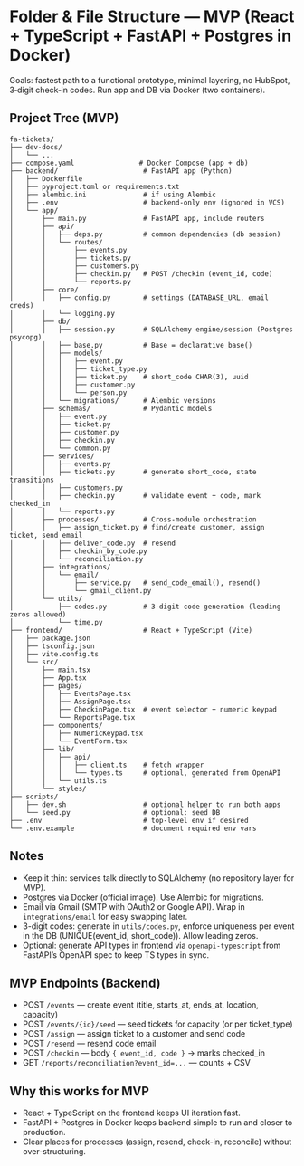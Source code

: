 # Folder & File Structure — MVP (React + TypeScript + FastAPI + Postgres in Docker)

Goals: fastest path to a functional prototype, minimal layering, no HubSpot, 3‑digit check‑in codes. Run app and DB via Docker (two containers).

## Project Tree (MVP)
```
fa-tickets/
├── dev-docs/
│   └── ...
├── compose.yaml                # Docker Compose (app + db)
├── backend/                     # FastAPI app (Python)
│   ├── Dockerfile
│   ├── pyproject.toml or requirements.txt
│   ├── alembic.ini              # if using Alembic
│   ├── .env                     # backend-only env (ignored in VCS)
│   └── app/
│       ├── main.py              # FastAPI app, include routers
│       ├── api/
│       │   ├── deps.py          # common dependencies (db session)
│       │   └── routes/
│       │       ├── events.py
│       │       ├── tickets.py
│       │       ├── customers.py
│       │       ├── checkin.py   # POST /checkin (event_id, code)
│       │       └── reports.py
│       ├── core/
│       │   ├── config.py        # settings (DATABASE_URL, email creds)
│       │   └── logging.py
│       ├── db/
│       │   ├── session.py       # SQLAlchemy engine/session (Postgres psycopg)
│       │   ├── base.py          # Base = declarative_base()
│       │   ├── models/
│       │   │   ├── event.py
│       │   │   ├── ticket_type.py
│       │   │   ├── ticket.py    # short_code CHAR(3), uuid
│       │   │   ├── customer.py
│       │   │   └── person.py
│       │   └── migrations/      # Alembic versions
│       ├── schemas/             # Pydantic models
│       │   ├── event.py
│       │   ├── ticket.py
│       │   ├── customer.py
│       │   ├── checkin.py
│       │   └── common.py
│       ├── services/
│       │   ├── events.py
│       │   ├── tickets.py       # generate short_code, state transitions
│       │   ├── customers.py
│       │   ├── checkin.py       # validate event + code, mark checked_in
│       │   └── reports.py
│       ├── processes/           # Cross-module orchestration
│       │   ├── assign_ticket.py # find/create customer, assign ticket, send email
│       │   ├── deliver_code.py  # resend
│       │   ├── checkin_by_code.py
│       │   └── reconciliation.py
│       ├── integrations/
│       │   └── email/
│       │       ├── service.py   # send_code_email(), resend()
│       │       └── gmail_client.py
│       └── utils/
│           ├── codes.py         # 3-digit code generation (leading zeros allowed)
│           └── time.py
├── frontend/                    # React + TypeScript (Vite)
│   ├── package.json
│   ├── tsconfig.json
│   ├── vite.config.ts
│   └── src/
│       ├── main.tsx
│       ├── App.tsx
│       ├── pages/
│       │   ├── EventsPage.tsx
│       │   ├── AssignPage.tsx
│       │   ├── CheckinPage.tsx  # event selector + numeric keypad
│       │   └── ReportsPage.tsx
│       ├── components/
│       │   ├── NumericKeypad.tsx
│       │   └── EventForm.tsx
│       ├── lib/
│       │   ├── api/
│       │   │   ├── client.ts    # fetch wrapper
│       │   │   └── types.ts     # optional, generated from OpenAPI
│       │   └── utils.ts
│       └── styles/
├── scripts/
│   ├── dev.sh                   # optional helper to run both apps
│   └── seed.py                  # optional: seed DB
├── .env                         # top-level env if desired
└── .env.example                 # document required env vars
```

## Notes
- Keep it thin: services talk directly to SQLAlchemy (no repository layer for MVP).
- Postgres via Docker (official image). Use Alembic for migrations.
- Email via Gmail (SMTP with OAuth2 or Google API). Wrap in `integrations/email` for easy swapping later.
- 3-digit codes: generate in `utils/codes.py`, enforce uniqueness per event in the DB (UNIQUE(event_id, short_code)). Allow leading zeros.
- Optional: generate API types in frontend via `openapi-typescript` from FastAPI’s OpenAPI spec to keep TS types in sync.

## MVP Endpoints (Backend)
- POST `/events` — create event (title, starts_at, ends_at, location, capacity)
- POST `/events/{id}/seed` — seed tickets for capacity (or per ticket_type)
- POST `/assign` — assign ticket to a customer and send code
- POST `/resend` — resend code email
- POST `/checkin` — body `{ event_id, code }` → marks checked_in
- GET `/reports/reconciliation?event_id=...` — counts + CSV

## Why this works for MVP
- React + TypeScript on the frontend keeps UI iteration fast.
- FastAPI + Postgres in Docker keeps backend simple to run and closer to production.
- Clear places for processes (assign, resend, check-in, reconcile) without over-structuring.
